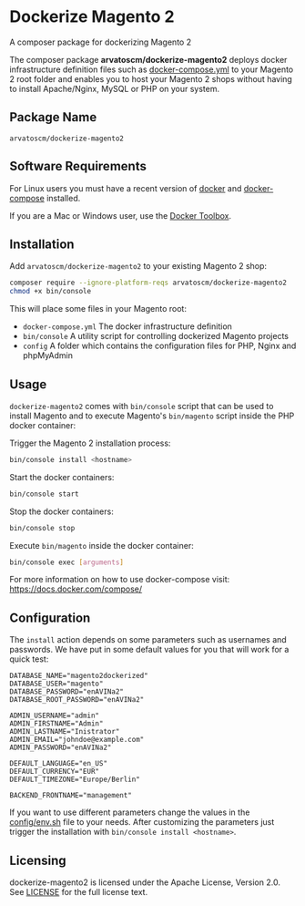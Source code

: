 # Dockerize Magento 2

A composer package for dockerizing Magento 2

The composer package **arvatoscm/dockerize-magento2** deploys docker infrastructure definition files such as [docker-compose.yml](docker-compose.yml) to your Magento 2 root folder and enables you to host your Magento 2 shops without having to install Apache/Nginx, MySQL or PHP on your system.

## Package Name

`arvatoscm/dockerize-magento2`

## Software Requirements

For Linux users you must have a recent version of [docker](https://github.com/docker/docker/releases) and [docker-compose](https://github.com/docker/compose/releases) installed.

If you are a Mac or Windows user, use the [Docker Toolbox](https://www.docker.com/products/docker-toolbox).

## Installation

Add `arvatoscm/dockerize-magento2` to your existing Magento 2 shop:

```bash
composer require --ignore-platform-reqs arvatoscm/dockerize-magento2
chmod +x bin/console
```

This will place some files in your Magento root:

- `docker-compose.yml`
The docker infrastructure definition
- `bin/console`
A utility script for controlling dockerized Magento projects
- `config`
A folder which contains the configuration files for PHP, Nginx and phpMyAdmin


## Usage

`dockerize-magento2` comes with `bin/console` script that can be used to install Magento and to execute Magento's `bin/magento` script inside the PHP docker container:

Trigger the Magento 2 installation process:

```bash
bin/console install <hostname>
```

Start the docker containers:

```bash
bin/console start
```

Stop the docker containers:

```bash
bin/console stop
```

Execute `bin/magento` inside the docker container:

```bash
bin/console exec [arguments]
```

For more information on how to use docker-compose visit: https://docs.docker.com/compose/

## Configuration

The `install` action depends on some parameters such as usernames and passwords. We have put in some default values for you that will work for a quick test:

```
DATABASE_NAME="magento2dockerized"
DATABASE_USER="magento"
DATABASE_PASSWORD="enAVINa2"
DATABASE_ROOT_PASSWORD="enAVINa2"

ADMIN_USERNAME="admin"
ADMIN_FIRSTNAME="Admin"
ADMIN_LASTNAME="Inistrator"
ADMIN_EMAIL="johndoe@example.com"
ADMIN_PASSWORD="enAVINa2"

DEFAULT_LANGUAGE="en_US"
DEFAULT_CURRENCY="EUR"
DEFAULT_TIMEZONE="Europe/Berlin"

BACKEND_FRONTNAME="management"
```

If you want to use different parameters change the values in the [config/env.sh](config/env.sh) file to your needs.
After customizing the parameters just trigger the installation with `bin/console install <hostname>`.

## Licensing

dockerize-magento2 is licensed under the Apache License, Version 2.0.
See [LICENSE](LICENSE) for the full license text.
